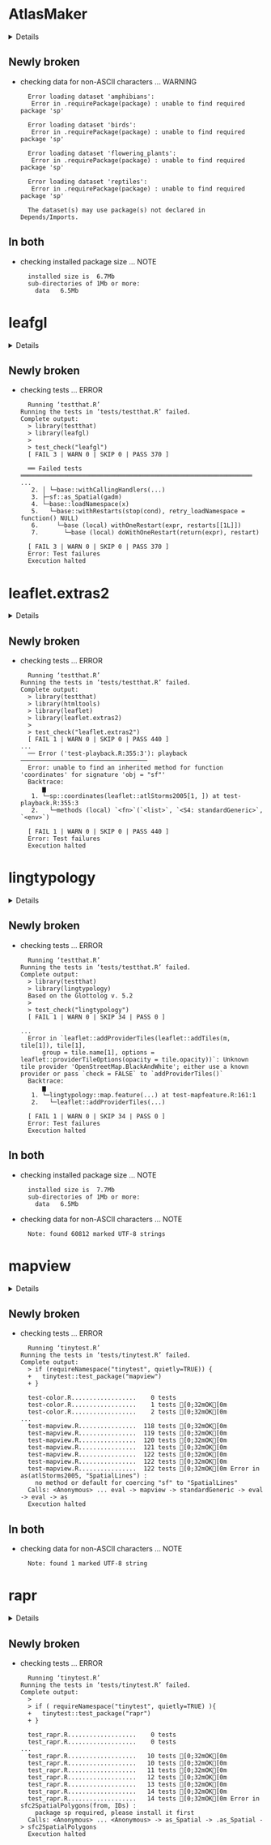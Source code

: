 # AtlasMaker

<details>

* Version: 0.1.0
* GitHub: https://github.com/rachel-greenlee/AtlasMaker
* Source code: https://github.com/cran/AtlasMaker
* Date/Publication: 2023-07-17 14:10:05 UTC
* Number of recursive dependencies: 51

Run `revdepcheck::cloud_details(, "AtlasMaker")` for more info

</details>

## Newly broken

*   checking data for non-ASCII characters ... WARNING
    ```
      Error loading dataset 'amphibians':
       Error in .requirePackage(package) : unable to find required package 'sp'
      
      Error loading dataset 'birds':
       Error in .requirePackage(package) : unable to find required package 'sp'
      
      Error loading dataset 'flowering_plants':
       Error in .requirePackage(package) : unable to find required package 'sp'
      
      Error loading dataset 'reptiles':
       Error in .requirePackage(package) : unable to find required package 'sp'
      
      The dataset(s) may use package(s) not declared in Depends/Imports.
    ```

## In both

*   checking installed package size ... NOTE
    ```
      installed size is  6.7Mb
      sub-directories of 1Mb or more:
        data   6.5Mb
    ```

# leafgl

<details>

* Version: 0.2.2
* GitHub: https://github.com/r-spatial/leafgl
* Source code: https://github.com/cran/leafgl
* Date/Publication: 2024-11-13 18:10:02 UTC
* Number of recursive dependencies: 82

Run `revdepcheck::cloud_details(, "leafgl")` for more info

</details>

## Newly broken

*   checking tests ... ERROR
    ```
      Running ‘testthat.R’
    Running the tests in ‘tests/testthat.R’ failed.
    Complete output:
      > library(testthat)
      > library(leafgl)
      > 
      > test_check("leafgl")
      [ FAIL 3 | WARN 0 | SKIP 0 | PASS 370 ]
      
      ══ Failed tests ════════════════════════════════════════════════════════════════
    ...
       2. │ └─base::withCallingHandlers(...)
       3. ├─sf::as_Spatial(gadm)
       4. └─base::loadNamespace(x)
       5.   └─base::withRestarts(stop(cond), retry_loadNamespace = function() NULL)
       6.     └─base (local) withOneRestart(expr, restarts[[1L]])
       7.       └─base (local) doWithOneRestart(return(expr), restart)
      
      [ FAIL 3 | WARN 0 | SKIP 0 | PASS 370 ]
      Error: Test failures
      Execution halted
    ```

# leaflet.extras2

<details>

* Version: 1.3.1
* GitHub: https://github.com/trafficonese/leaflet.extras2
* Source code: https://github.com/cran/leaflet.extras2
* Date/Publication: 2025-03-05 13:40:06 UTC
* Number of recursive dependencies: 83

Run `revdepcheck::cloud_details(, "leaflet.extras2")` for more info

</details>

## Newly broken

*   checking tests ... ERROR
    ```
      Running ‘testthat.R’
    Running the tests in ‘tests/testthat.R’ failed.
    Complete output:
      > library(testthat)
      > library(htmltools)
      > library(leaflet)
      > library(leaflet.extras2)
      > 
      > test_check("leaflet.extras2")
      [ FAIL 1 | WARN 0 | SKIP 0 | PASS 440 ]
    ...
      ── Error ('test-playback.R:355:3'): playback ───────────────────────────────────
      Error: unable to find an inherited method for function 'coordinates' for signature 'obj = "sf"'
      Backtrace:
          ▆
       1. └─sp::coordinates(leaflet::atlStorms2005[1, ]) at test-playback.R:355:3
       2.   └─methods (local) `<fn>`(`<list>`, `<S4: standardGeneric>`, `<env>`)
      
      [ FAIL 1 | WARN 0 | SKIP 0 | PASS 440 ]
      Error: Test failures
      Execution halted
    ```

# lingtypology

<details>

* Version: 1.1.22
* GitHub: https://github.com/ropensci/lingtypology
* Source code: https://github.com/cran/lingtypology
* Date/Publication: 2025-06-14 15:50:02 UTC
* Number of recursive dependencies: 72

Run `revdepcheck::cloud_details(, "lingtypology")` for more info

</details>

## Newly broken

*   checking tests ... ERROR
    ```
      Running ‘testthat.R’
    Running the tests in ‘tests/testthat.R’ failed.
    Complete output:
      > library(testthat)
      > library(lingtypology)
      Based on the Glottolog v. 5.2
      > 
      > test_check("lingtypology")
      [ FAIL 1 | WARN 0 | SKIP 34 | PASS 0 ]
      
    ...
      Error in `leaflet::addProviderTiles(leaflet::addTiles(m, tile[1]), tile[1], 
          group = tile.name[1], options = leaflet::providerTileOptions(opacity = tile.opacity))`: Unknown tile provider 'OpenStreetMap.BlackAndWhite'; either use a known provider or pass `check = FALSE` to `addProviderTiles()`
      Backtrace:
          ▆
       1. └─lingtypology::map.feature(...) at test-mapfeature.R:161:1
       2.   └─leaflet::addProviderTiles(...)
      
      [ FAIL 1 | WARN 0 | SKIP 34 | PASS 0 ]
      Error: Test failures
      Execution halted
    ```

## In both

*   checking installed package size ... NOTE
    ```
      installed size is  7.7Mb
      sub-directories of 1Mb or more:
        data   6.5Mb
    ```

*   checking data for non-ASCII characters ... NOTE
    ```
      Note: found 60812 marked UTF-8 strings
    ```

# mapview

<details>

* Version: 2.11.2
* GitHub: https://github.com/r-spatial/mapview
* Source code: https://github.com/cran/mapview
* Date/Publication: 2023-10-13 09:10:02 UTC
* Number of recursive dependencies: 111

Run `revdepcheck::cloud_details(, "mapview")` for more info

</details>

## Newly broken

*   checking tests ... ERROR
    ```
      Running ‘tinytest.R’
    Running the tests in ‘tests/tinytest.R’ failed.
    Complete output:
      > if (requireNamespace("tinytest", quietly=TRUE)) {
      +   tinytest::test_package("mapview")
      + }
      
      test-color.R..................    0 tests    
      test-color.R..................    1 tests [0;32mOK[0m 
      test-color.R..................    2 tests [0;32mOK[0m 
    ...
      test-mapview.R................  118 tests [0;32mOK[0m 
      test-mapview.R................  119 tests [0;32mOK[0m 
      test-mapview.R................  120 tests [0;32mOK[0m 
      test-mapview.R................  121 tests [0;32mOK[0m 
      test-mapview.R................  122 tests [0;32mOK[0m 
      test-mapview.R................  122 tests [0;32mOK[0m 
      test-mapview.R................  122 tests [0;32mOK[0m Error in as(atlStorms2005, "SpatialLines") : 
        no method or default for coercing "sf" to "SpatialLines"
      Calls: <Anonymous> ... eval -> mapview -> standardGeneric -> eval -> eval -> as
      Execution halted
    ```

## In both

*   checking data for non-ASCII characters ... NOTE
    ```
      Note: found 1 marked UTF-8 string
    ```

# rapr

<details>

* Version: 1.0.0
* GitHub: https://github.com/brownag/rapr
* Source code: https://github.com/cran/rapr
* Date/Publication: 2025-05-12 08:40:02 UTC
* Number of recursive dependencies: 63

Run `revdepcheck::cloud_details(, "rapr")` for more info

</details>

## Newly broken

*   checking tests ... ERROR
    ```
      Running ‘tinytest.R’
    Running the tests in ‘tests/tinytest.R’ failed.
    Complete output:
      > 
      > if ( requireNamespace("tinytest", quietly=TRUE) ){
      +   tinytest::test_package("rapr")
      + }
      
      test_rapr.R...................    0 tests    
      test_rapr.R...................    0 tests    
    ...
      test_rapr.R...................   10 tests [0;32mOK[0m 
      test_rapr.R...................   10 tests [0;32mOK[0m 
      test_rapr.R...................   11 tests [0;32mOK[0m 
      test_rapr.R...................   12 tests [0;32mOK[0m 
      test_rapr.R...................   13 tests [0;32mOK[0m 
      test_rapr.R...................   14 tests [0;32mOK[0m 
      test_rapr.R...................   14 tests [0;32mOK[0m Error in sfc2SpatialPolygons(from, IDs) : 
        package sp required, please install it first
      Calls: <Anonymous> ... <Anonymous> -> as_Spatial -> .as_Spatial -> sfc2SpatialPolygons
      Execution halted
    ```

